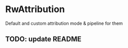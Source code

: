 # RwAttribution
Default and custom attribution mode &amp; pipeline for them

## TODO: update README
